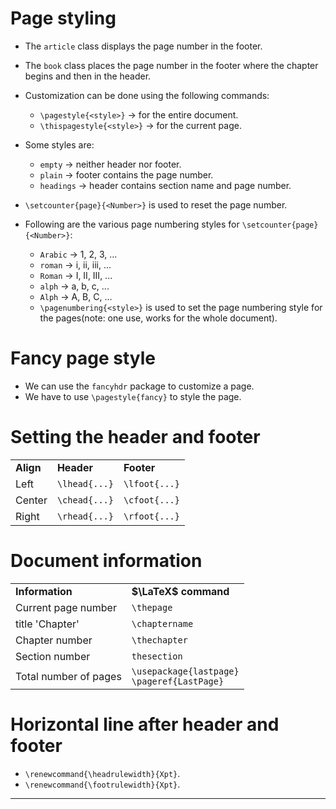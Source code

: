 # Page styling

* The `article` class displays the page number in the footer.
* The `book` class places the page number in the footer where the chapter begins and then in the header.
* Customization can be done using the following commands:
	* `\pagestyle{<style>}` $\rightarrow$ for the entire document.
	* `\thispagestyle{<style>}` $\rightarrow$ for the current page.

* Some styles are:
	* `empty` $\rightarrow$ neither header nor footer.
	* `plain` $\rightarrow$ footer contains the page number.
	* `headings` $\rightarrow$ header contains section name and page number.

* `\setcounter{page}{<Number>}` is used to reset the page number.

* Following are the various page numbering styles for `\setcounter{page}{<Number>}`:
	* `Arabic` $\rightarrow$ 1, 2, 3, ...
	* `roman` $\rightarrow$ i, ii, iii, ...
	* `Roman` $\rightarrow$ I, II, III, ...
	* `alph` $\rightarrow$ a, b, c, ...
	* `Alph` $\rightarrow$ A, B, C, ...
	* `\pagenumbering{<style>}` is used to set the page numbering style for the pages(note: one use, works for the whole document).

# Fancy page style

* We can use the `fancyhdr` package to customize a page.
* We have to use `\pagestyle{fancy}` to style the page.

# Setting the header and footer

<table>
<tr>
<td><strong>Align</strong></td>
<td><strong>Header</strong></td>
<td><strong>Footer</strong></td>
</tr>

<tr>
<td>Left</td>
<td><code>\lhead{...}</code></td>
<td><code>\lfoot{...}</code></td>
</tr>

<tr>
<td>Center</td>
<td><code>\chead{...}</code></td>
<td><code>\cfoot{...}</code></td>
</tr>

<tr>
<td>Right</td>
<td><code>\rhead{...}</code></td>
<td><code>\rfoot{...}</code></td>
</tr>

</table>

# Document information

<table>
<tr>
<td><strong>Information</strong></td>
<td><strong>$\LaTeX$ command</strong></td>
</tr>

<tr>
<td>Current page number</td>
<td><code>\thepage</code></td>
</tr>

<tr>
<td>title 'Chapter'</td>
<td><code>\chaptername</code></td>
</tr>

<tr>
<td>Chapter number</td>
<td><code>\thechapter</td>
</tr>

<tr>
<td>Section number</td>
<td><code>thesection</code></td>
</tr>

<tr>
<td>Total number of pages</td>
<td><code>\usepackage{lastpage}<br>\pageref{LastPage}</code></td>
</tr>

</table>


# Horizontal line after header and footer

* `\renewcommand{\headrulewidth}{Xpt}`.
* `\renewcommand{\footrulewidth}{Xpt}`.

---
